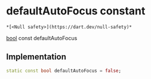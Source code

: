 


# defaultAutoFocus constant




    *[<Null safety>](https://dart.dev/null-safety)*


[bool](https://api.flutter.dev/flutter/dart-core/bool-class.html) const defaultAutoFocus
  







## Implementation

```dart
static const bool defaultAutoFocus = false;


```







